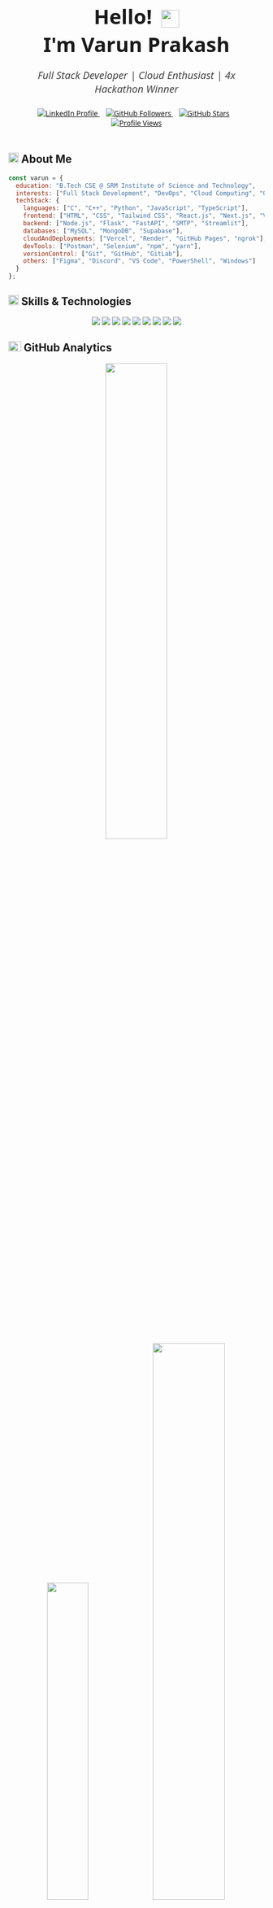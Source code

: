 <div align="center" style="font-family: 'Segoe UI', Tahoma, Geneva, Verdana, sans-serif; max-width: 600px; margin: auto; padding: 20px;">

  <h1 style="font-weight: 700; font-size: 2.5rem; margin-bottom: 10px;">
    Hello!
    <img src="https://media.giphy.com/media/hvRJCLFzcasrR4ia7z/giphy.gif" 
         width="35" height="35" alt="waving hand" style="vertical-align: middle; margin-left: 8px;">
    <br>
    I'm Varun Prakash
  </h1>
  
  <p style="font-size: 1.25rem; color: #444; margin-bottom: 25px; font-style: italic;">
    <i>Full Stack Developer | Cloud Enthusiast | 4x Hackathon Winner</i>
  </p>
  
  <div>
    <a href="https://linkedin.com/in/varun--prakash/" target="_blank" rel="noopener noreferrer" style="margin-right: 12px;">
      <img src="https://img.shields.io/badge/LinkedIn-%230A66C2.svg?style=for-the-badge&logo=linkedin&logoColor=white" 
           alt="LinkedIn Profile">
    </a>
    
  <a href="https://github.com/RaoVrn" target="_blank" rel="noopener noreferrer" style="margin-right: 12px;">
      <img src="https://img.shields.io/github/followers/RaoVrn?label=GitHub%20Followers&style=for-the-badge" alt="GitHub Followers">
    </a>
    
  <a href="https://github.com/RaoVrn" target="_blank" rel="noopener noreferrer" style="margin-right: 12px;">
      <img src="https://img.shields.io/github/stars/RaoVrn?style=for-the-badge" alt="GitHub Stars">
    </a>

  <a href="https://github.com/RaoVrn" target="_blank" rel="noopener noreferrer">
      <img src="https://komarev.com/ghpvc/?username=RaoVrn&style=for-the-badge&color=brightgreen" alt="Profile Views">
    </a>
  </div>

</div>


<h2 align="left">
  <img src="https://media2.giphy.com/media/QssGEmpkyEOhBCb7e1/giphy.gif?cid=ecf05e47a0n3gi1bfqntqmob8g9aid1oyj2wr3ds3mg700bl&rid=giphy.gif" width="20px" height="20px"> 
  About Me 
</h2>

```js
const varun = {
  education: "B.Tech CSE @ SRM Institute of Science and Technology",
  interests: ["Full Stack Development", "DevOps", "Cloud Computing", "Open Source"],
  techStack: {
    languages: ["C", "C++", "Python", "JavaScript", "TypeScript"],
    frontend: ["HTML", "CSS", "Tailwind CSS", "React.js", "Next.js", "Vite"],
    backend: ["Node.js", "Flask", "FastAPI", "SMTP", "Streamlit"],
    databases: ["MySQL", "MongoDB", "Supabase"],
    cloudAndDeployments: ["Vercel", "Render", "GitHub Pages", "ngrok"],
    devTools: ["Postman", "Selenium", "npm", "yarn"],
    versionControl: ["Git", "GitHub", "GitLab"],
    others: ["Figma", "Discord", "VS Code", "PowerShell", "Windows"]
  }
};
```

<h2 align="left">
  <img src="https://media2.giphy.com/media/QssGEmpkyEOhBCb7e1/giphy.gif?cid=ecf05e47a0n3gi1bfqntqmob8g9aid1oyj2wr3ds3mg700bl&rid=giphy.gif" width="20px" height="20px">
  Skills & Technologies
</h2>

<div align="center">
  <!-- Web Fundamentals -->
  <img src="https://skillicons.dev/icons?i=html,css,js,ts" />
  
  <!-- Frontend Frameworks & Tools -->
  <img src="https://skillicons.dev/icons?i=react,next,tailwind,vite" />
  
  <!-- Backend Technologies -->
  <img src="https://skillicons.dev/icons?i=nodejs,flask,fastapi" />
  
  <!-- Programming Languages -->
  <img src="https://skillicons.dev/icons?i=c,cpp,python" />
  
  <!-- Databases & Hosting -->
  <img src="https://skillicons.dev/icons?i=mysql,mongodb,supabase,vercel" />
  
  <!-- Dev Tools & Package Managers -->
  <img src="https://skillicons.dev/icons?i=npm,yarn,postman,selenium" />
  
  <!-- Version Control -->
  <img src="https://skillicons.dev/icons?i=git,github,gitlab" />
  
  <!-- Productivity & Communication -->
  <img src="https://skillicons.dev/icons?i=figma,discord,gmail,instagram,linkedin" />
  
  <!-- Environment & Editors -->
  <img src="https://skillicons.dev/icons?i=vscode,powershell,windows" />
</div>


<h2 align="left">
  <img src="https://media.giphy.com/media/iY8CRBdQXODJSCERIr/giphy.gif" width="25px" height="20px">
  GitHub Analytics
</h2>

<div align="center">

  <!-- Streak Stats (Top) -->
  <img width="49%" src="https://github-readme-streak-stats-three-umber.vercel.app?user=RaoVrn&theme=tokyonight&hide_border=true&background=00000000"/>
  <br><br>

  <!-- Top Languages and GitHub Stats (Side by side) -->
  <img width="40%" src="https://github-readme-stats.vercel.app/api/top-langs/?username=RaoVrn&layout=compact&theme=tokyonight&hide_border=true" />
  <img width="53%" src="https://github-readme-stats.vercel.app/api?username=RaoVrn&show_icons=true&theme=tokyonight&hide_border=true" />

</div>

